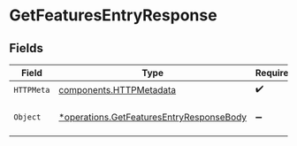 # GetFeaturesEntryResponse


## Fields

| Field                                                                                               | Type                                                                                                | Required                                                                                            | Description                                                                                         |
| --------------------------------------------------------------------------------------------------- | --------------------------------------------------------------------------------------------------- | --------------------------------------------------------------------------------------------------- | --------------------------------------------------------------------------------------------------- |
| `HTTPMeta`                                                                                          | [components.HTTPMetadata](../../models/components/httpmetadata.md)                                  | :heavy_check_mark:                                                                                  | N/A                                                                                                 |
| `Object`                                                                                            | [*operations.GetFeaturesEntryResponseBody](../../models/operations/getfeaturesentryresponsebody.md) | :heavy_minus_sign:                                                                                  | a list of FeaturesEntry objects                                                                     |